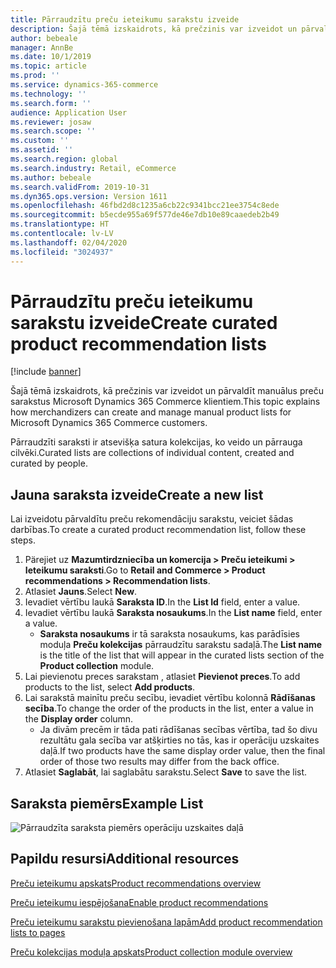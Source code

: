 ```yaml
---
title: Pārraudzītu preču ieteikumu sarakstu izveide
description: Šajā tēmā izskaidrots, kā prečzinis var izveidot un pārvaldīt manuālus preču sarakstus Microsoft Dynamics 365 Commerce klientiem.
author: bebeale
manager: AnnBe
ms.date: 10/1/2019
ms.topic: article
ms.prod: ''
ms.service: dynamics-365-commerce
ms.technology: ''
ms.search.form: ''
audience: Application User
ms.reviewer: josaw
ms.search.scope: ''
ms.custom: ''
ms.assetid: ''
ms.search.region: global
ms.search.industry: Retail, eCommerce
ms.author: bebeale
ms.search.validFrom: 2019-10-31
ms.dyn365.ops.version: Version 1611
ms.openlocfilehash: 46fbd2d8c1235a6cb22c9341bcc21ee3754c8ede
ms.sourcegitcommit: b5ecde955a69f577de46e7db10e89caaedeb2b49
ms.translationtype: HT
ms.contentlocale: lv-LV
ms.lasthandoff: 02/04/2020
ms.locfileid: "3024937"
---
```

# <a name="create-curated-product-recommendation-lists"></a><span data-ttu-id="24fef-103">Pārraudzītu preču ieteikumu sarakstu izveide</span><span class="sxs-lookup"><span data-stu-id="24fef-103">Create curated product recommendation lists</span></span>

[!include [banner](includes/banner.md)]

<span data-ttu-id="24fef-104">Šajā tēmā izskaidrots, kā prečzinis var izveidot un pārvaldīt manuālus preču sarakstus Microsoft Dynamics 365 Commerce klientiem.</span><span class="sxs-lookup"><span data-stu-id="24fef-104">This topic explains how merchandizers can create and manage manual product lists for Microsoft Dynamics 365 Commerce customers.</span></span>

<span data-ttu-id="24fef-105">Pārraudzīti saraksti ir atsevišķa satura kolekcijas, ko veido un pārrauga cilvēki.</span><span class="sxs-lookup"><span data-stu-id="24fef-105">Curated lists are collections of individual content, created and curated by people.</span></span>  

## <a name="create-a-new-list"></a><span data-ttu-id="24fef-106">Jauna saraksta izveide</span><span class="sxs-lookup"><span data-stu-id="24fef-106">Create a new list</span></span>

<span data-ttu-id="24fef-107">Lai izveidotu pārvaldītu preču rekomendāciju sarakstu, veiciet šādas darbības.</span><span class="sxs-lookup"><span data-stu-id="24fef-107">To create a curated product recommendation list, follow these steps.</span></span>

1. <span data-ttu-id="24fef-108">Pärejiet uz **Mazumtirdzniecība un komercija &gt; Preču ieteikumi &gt; Ieteikumu saraksti**.</span><span class="sxs-lookup"><span data-stu-id="24fef-108">Go to **Retail and Commerce &gt; Product recommendations &gt; Recommendation lists**.</span></span>
1. <span data-ttu-id="24fef-109">Atlasiet **Jauns**.</span><span class="sxs-lookup"><span data-stu-id="24fef-109">Select **New**.</span></span>
1. <span data-ttu-id="24fef-110">Ievadiet vērtību laukā **Saraksta ID**.</span><span class="sxs-lookup"><span data-stu-id="24fef-110">In the **List Id** field, enter a value.</span></span>
1. <span data-ttu-id="24fef-111">Ievadiet vērtību laukā **Saraksta nosaukums**.</span><span class="sxs-lookup"><span data-stu-id="24fef-111">In the **List name** field, enter a value.</span></span>
    - <span data-ttu-id="24fef-112">**Saraksta nosaukums** ir tā saraksta nosaukums, kas parādīsies moduļa **Preču kolekcijas** pārraudzītu sarakstu sadaļā.</span><span class="sxs-lookup"><span data-stu-id="24fef-112">The **List name** is the title of the list that will appear in the curated lists section of the **Product collection** module.</span></span>
1. <span data-ttu-id="24fef-113">Lai pievienotu preces sarakstam , atlasiet **Pievienot preces**.</span><span class="sxs-lookup"><span data-stu-id="24fef-113">To add products to the list, select **Add products**.</span></span>
1. <span data-ttu-id="24fef-114">Lai sarakstā mainītu preču secību, ievadiet vērtību kolonnā **Rādīšanas secība**.</span><span class="sxs-lookup"><span data-stu-id="24fef-114">To change the order of the products in the list, enter a value in the **Display order** column.</span></span>
    - <span data-ttu-id="24fef-115">Ja divām precēm ir tāda pati rādīšanas secības vērtība, tad šo divu rezultātu gala secība var atšķirties no tās, kas ir operāciju uzskaites daļā.</span><span class="sxs-lookup"><span data-stu-id="24fef-115">If two products have the same display order value, then the final order of those two results may differ from the back office.</span></span>
1. <span data-ttu-id="24fef-116">Atlasiet **Saglabāt**, lai saglabātu sarakstu.</span><span class="sxs-lookup"><span data-stu-id="24fef-116">Select **Save** to save the list.</span></span>

## <a name="example-list"></a><span data-ttu-id="24fef-117">Saraksta piemērs</span><span class="sxs-lookup"><span data-stu-id="24fef-117">Example List</span></span>

![Pārraudzīta saraksta piemērs operāciju uzskaites daļā](./media/examplecuratedrecolist.png)

## <a name="additional-resources"></a><span data-ttu-id="24fef-119">Papildu resursi</span><span class="sxs-lookup"><span data-stu-id="24fef-119">Additional resources</span></span>

[<span data-ttu-id="24fef-120">Preču ieteikumu apskats</span><span class="sxs-lookup"><span data-stu-id="24fef-120">Product recommendations overview</span></span>](product-recommendations.md)

[<span data-ttu-id="24fef-121">Preču ieteikumu iespējošana</span><span class="sxs-lookup"><span data-stu-id="24fef-121">Enable product recommendations</span></span>](enable-product-recommendations.md)

[<span data-ttu-id="24fef-122">Preču ieteikumu sarakstu pievienošana lapām</span><span class="sxs-lookup"><span data-stu-id="24fef-122">Add product recommendation lists to pages</span></span>](add-reco-list-to-page.md)

[<span data-ttu-id="24fef-123">Preču kolekcijas moduļa apskats</span><span class="sxs-lookup"><span data-stu-id="24fef-123">Product collection module overview</span></span>](product-collection-module-overview.md)

